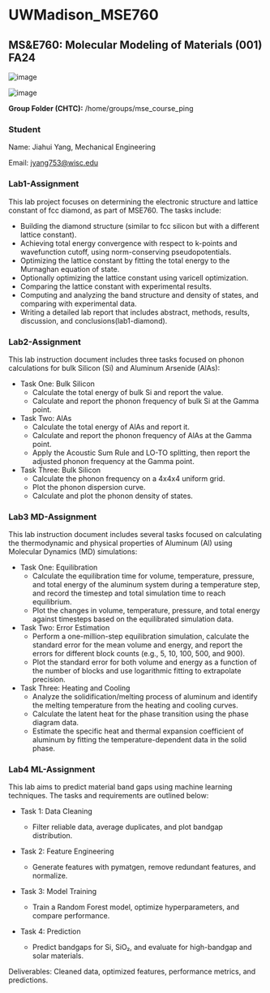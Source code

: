 # UWMadison_MSE760

## MS&E760: Molecular Modeling of Materials (001) FA24

![image](https://github.com/user-attachments/assets/2b7924f5-911a-44e6-baba-3b58df11d4dc)

![image](https://github.com/user-attachments/assets/0e230409-017a-4f1b-9114-d7a6ee7e39e2)

**Group Folder (CHTC):** /home/groups/mse_course_ping

### Student

Name: Jiahui Yang, Mechanical Engineering

Email: jyang753@wisc.edu

### Lab1-Assignment
This lab project focuses on determining the electronic structure and lattice constant of fcc diamond, as part of MSE760. The tasks include:
- Building the diamond structure (similar to fcc silicon but with a different lattice constant).
- Achieving total energy convergence with respect to k-points and wavefunction cutoff, using norm-conserving pseudopotentials.
- Optimizing the lattice constant by fitting the total energy to the Murnaghan equation of state.
- Optionally optimizing the lattice constant using varicell optimization.
- Comparing the lattice constant with experimental results.
- Computing and analyzing the band structure and density of states, and comparing with experimental data.
- Writing a detailed lab report that includes abstract, methods, results, discussion, and conclusions​(lab1-diamond).

### Lab2-Assignment
This lab instruction document includes three tasks focused on phonon calculations for bulk Silicon (Si) and Aluminum Arsenide (AlAs):
- Task One: Bulk Silicon
  - Calculate the total energy of bulk Si and report the value.
  - Calculate and report the phonon frequency of bulk Si at the Gamma point.
- Task Two: AlAs
  - Calculate the total energy of AlAs and report it.
  - Calculate and report the phonon frequency of AlAs at the Gamma point.
  - Apply the Acoustic Sum Rule and LO-TO splitting, then report the adjusted phonon frequency at the Gamma point.
- Task Three: Bulk Silicon
  - Calculate the phonon frequency on a 4x4x4 uniform grid.
  - Plot the phonon dispersion curve.
  - Calculate and plot the phonon density of states.
 
### Lab3 MD-Assignment
This lab instruction document includes several tasks focused on calculating the thermodynamic and physical properties of Aluminum (Al) using Molecular Dynamics (MD) simulations:
- Task One: Equilibration
  - Calculate the equilibration time for volume, temperature, pressure, and total energy of the aluminum system during a temperature step, and record the timestep and total simulation time to reach equilibrium.
  - Plot the changes in volume, temperature, pressure, and total energy against timesteps based on the equilibrated simulation data.
- Task Two: Error Estimation
  - Perform a one-million-step equilibration simulation, calculate the standard error for the mean volume and energy, and report the errors for different block counts (e.g., 5, 10, 100, 500, and 900).
  - Plot the standard error for both volume and energy as a function of the number of blocks and use logarithmic fitting to extrapolate precision.
- Task Three: Heating and Cooling
  - Analyze the solidification/melting process of aluminum and identify the melting temperature from the heating and cooling curves.
  - Calculate the latent heat for the phase transition using the phase diagram data.
  - Estimate the specific heat and thermal expansion coefficient of aluminum by fitting the temperature-dependent data in the solid phase.

### Lab4 ML-Assignment
This lab aims to predict material band gaps using machine learning techniques. The tasks and requirements are outlined below:

- Task 1: Data Cleaning
  - Filter reliable data, average duplicates, and plot bandgap distribution.

- Task 2: Feature Engineering
  - Generate features with pymatgen, remove redundant features, and normalize.

- Task 3: Model Training
  - Train a Random Forest model, optimize hyperparameters, and compare performance.

- Task 4: Prediction
  - Predict bandgaps for Si, SiO₂, and evaluate for high-bandgap and solar materials.

Deliverables: Cleaned data, optimized features, performance metrics, and predictions.







